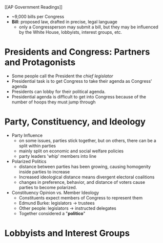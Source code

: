 [[AP Government Readings]]

- ~9,000 bills per Congress
- **Bill**: proposed law, drafted in precise, legal language
	- only a Congressperson may submit a bill, but they may be influenced by the White House, lobbyists, interest groups, etc.
# Presidents and Congress: Partners and Protagonists
 - Some people call the President the _chief legislator_
 - Presidential task is to get Congress to take their agenda as Congress' agenda
 - Presidents can lobby for their political agenda.
 - Presidential agenda is difficult to get into Congress because of the number of hoops they must jump through

# Party, Constituency, and Ideology
- Party Influence
	- on some issues, parties stick together, but on others, there can be a split within parties
	- mainly split on economic and social welfare policies
	- party leaders 'whip' members into line
- Polarized Politics
	- distance between parties has been growing, causing homogenity inside parties to increase
	- Increased ideological distance means divergent electoral coalitions
	- changes in preference, behavior, and distance of voters cause parties to become polarized.
- Constituency Opinion vs. Member Ideology
	- Constituents expect members of Congress to represent them
	- Edmund Burke: legislators -> trustees
	- Other people: legislators -> instructed delegates
	- Together considered a "**politico**"

# Lobbyists and Interest Groups